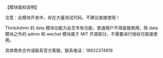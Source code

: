 【模块版权说明】

注意：此模块开发中，存在大量测试代码，不建议直接使用！

ThinkAdmin 的 data 模块功能为会员专有功能，普通用户不得直接商用，除 data 模块之外的 admin 和 wechat 模块属于 MIT 开源部分，不需要进行授权可直接使用。

具体商务合作请联系官方客服，联系电话：18922374818